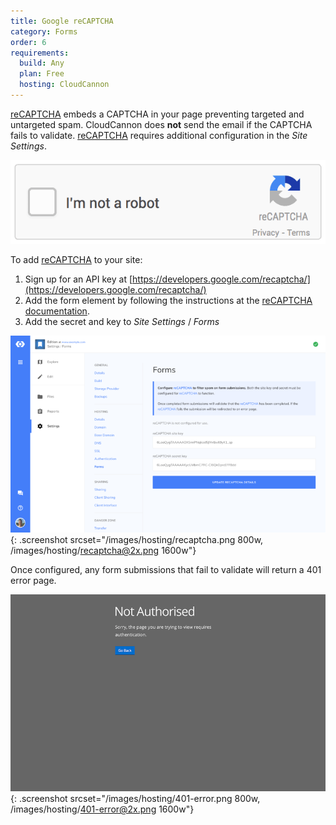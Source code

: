 ```yaml
---
title: Google reCAPTCHA
category: Forms
order: 6
requirements:
  build: Any
  plan: Free
  hosting: CloudCannon
---
```


[reCAPTCHA](https://developers.google.com/recaptcha/) embeds a CAPTCHA in your page preventing targeted and untargeted spam. CloudCannon does **not** send the email if the CAPTCHA fails to validate. [reCAPTCHA](https://developers.google.com/recaptcha/) requires additional configuration in the *Site Settings*.

![reCAPTCHA Example](/images/hosting/captcha.gif)

To add [reCAPTCHA](https://developers.google.com/recaptcha/) to your site:

1. Sign up for an API key at [https://developers.google.com/recaptcha/](https://developers.google.com/recaptcha/)
2. Add the form element by following the instructions at the [reCAPTCHA documentation](https://developers.google.com/recaptcha/docs/display).
3. Add the secret and key to *Site Settings* / *Forms*

![reCAPTCHA Configuration](/images/hosting/recaptcha.png){: .screenshot srcset="/images/hosting/recaptcha.png 800w, /images/hosting/recaptcha@2x.png 1600w"}

Once configured, any form submissions that fail to validate will return a 401 error page.

![401 Error Page](/images/hosting/401-error.png){: .screenshot srcset="/images/hosting/401-error.png 800w, /images/hosting/401-error@2x.png 1600w"}
